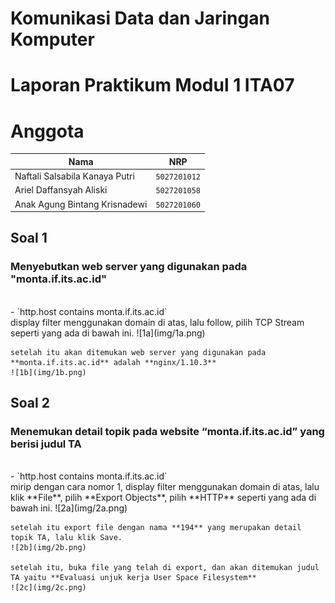 # Komunikasi Data dan Jaringan Komputer
# Laporan Praktikum Modul 1 ITA07

# Anggota

| Nama                           | NRP          | 
| -------------------------------| -------------| 
| Naftali Salsabila Kanaya Putri    | `5027201012` | 
| Ariel Daffansyah Aliski           | `5027201058` | 
| Anak Agung Bintang Krisnadewi     | `5027201060` |

## Soal 1

### Menyebutkan web server yang digunakan pada "monta.if.its.ac.id"
<br>
- `http.host contains monta.if.its.ac.id`
    <br>
    display filter menggunakan domain di atas, lalu follow, pilih TCP Stream seperti yang ada di bawah ini.
    ![1a](img/1a.png)
    
    setelah itu akan ditemukan web server yang digunakan pada **monta.if.its.ac.id** adalah **nginx/1.10.3**
    ![1b](img/1b.png)

## Soal 2

### Menemukan detail topik pada website “monta.if.its.ac.id” yang berisi judul TA
<br>
- `http.host contains monta.if.its.ac.id`
    <br>
    mirip dengan cara nomor 1, display filter menggunakan domain di atas, lalu klik **File**, pilih **Export Objects**, pilih **HTTP** seperti yang ada di bawah ini.
    ![2a](img/2a.png)

    setelah itu export file dengan nama **194** yang merupakan detail topik TA, lalu klik Save. 
    ![2b](img/2b.png)

    setelah itu, buka file yang telah di export, dan akan ditemukan judul TA yaitu **Evaluasi unjuk kerja User Space Filesystem**
    ![2c](img/2c.png)
